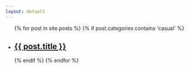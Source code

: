 ```yaml
---
layout: default
---
```

<ul class="post-listing">
  {% for post in site.posts %}
    {% if post.categories contains 'casual' %}
      <li>
        <h2><a href="{{ post.url }}" class="link">{{ post.title }}</a></h2>
      </li>
    {% endif %}
  {% endfor %}
</ul>
